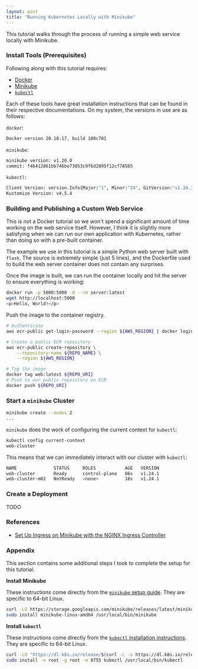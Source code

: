 ```yaml
---
layout: post
title: "Running Kubernetes Locally with Minikube"
---
```


This tutorial walks through the process of running a simple web service locally with Minikube.

### Install Tools (Prerequisites)

Following along with this tutorial requires:

- [Docker](https://www.docker.com/)
- [Minikube](https://minikube.sigs.k8s.io/docs/start/)
- [`kubectl`](https://kubernetes.io/docs/tasks/tools/install-kubectl-linux/)

Each of these tools have great installation instructions that can be found in their respective documentations. On my system, the versions in use are as follows:

`docker`:

```bash
Docker version 20.10.17, build 100c701
```

`minikube`:

```bash
minikube version: v1.26.0
commit: f4b412861bb746be73053c9f6d2895f12cf78565
```

`kubectl`:

```bash
Client Version: version.Info{Major:"1", Minor:"24", GitVersion:"v1.24.3", GitCommit:"aef86a93758dc3cb2c658dd9657ab4ad4afc21cb", GitTreeState:"clean", BuildDate:"2022-07-13T14:30:46Z", GoVersion:"go1.18.3", Compiler:"gc", Platform:"linux/amd64"}
Kustomize Version: v4.5.4
```

### Building and Publishing a Custom Web Service

This is not a Docker tutorial so we won't spend a significant amount of time working on the web service itself. However, I think it is slightly more satisfying when we can run our own application with Kubernetes, rather than doing so with a pre-built container.

The example we use in this tutorial is a simple Python web server built with `flask`. The source is extremely simple (just 5 lines), and the Dockerfile used to build the web server container does not contain any surprises. 

Once the image is built, we can run the container locally and hit the server to ensure everything is working:

```bash
docker run -p 5000:5000 -d --rm server:latest
wget http://localhost:5000
<p>Hello, World!</p>
```

Push the image to the container registry.

```bash
# Authenticate
aws ecr-public get-login-password --region ${AWS_REGION} | docker login --username AWS --password-stdin public.ecr.aws

# Create a public ECR repository
aws ecr-public create-repository \
    --repository-name ${REPO_NAME} \
    --region ${AWS_REGION}

# Tag the image
docker tag web:latest ${REPO_URI}
# Push to our public repository on ECR
docker push ${REPO_URI}
```

### Start a `minikube` Cluster

```bash
minikube create --nodes 2
...
```

`minikube` does the work of configuring the current context for `kubectl`:

```bash
kubectl config current-context
web-cluster
```

This means that we can immediately interact with our cluster with `kubectl`:

```bash
NAME              STATUS     ROLES           AGE   VERSION
web-cluster       Ready      control-plane   86s   v1.24.1
web-cluster-m02   NotReady   <none>          18s   v1.24.1
```

### Create a Deployment

TODO

### References

- [Set Up Ingress on Minikube with the NGINX Ingress Controller](https://kubernetes.io/docs/tasks/access-application-cluster/ingress-minikube/)

### Appendix

This section contains some additional steps I took to complete the setup for this tutorial.

**Install Minikube**

These instructions come directly from the [`minikube` setup guide](https://minikube.sigs.k8s.io/docs/start/). They are specific to 64-bit Linux.

```bash
curl -LO https://storage.googleapis.com/minikube/releases/latest/minikube-linux-amd64
sudo install minikube-linux-amd64 /usr/local/bin/minikube
```

**Install `kubectl`**

These instructions come directly from the [`kubectl` installation instructions](https://kubernetes.io/docs/tasks/tools/install-kubectl-linux/). They are specific to 64-bit Linux.

```bash
curl -LO "https://dl.k8s.io/release/$(curl -L -s https://dl.k8s.io/release/stable.txt)/bin/linux/amd64/kubectl"
sudo install -o root -g root -m 0755 kubectl /usr/local/bin/kubectl
```
